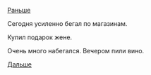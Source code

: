 [Раньше](2018.11.30.md)

Сегодня усиленно бегал по магазинам.

Купил подарок жене.

Очень много набегался. Вечером пили вино.

 [Дальше](2018.12.02.md)